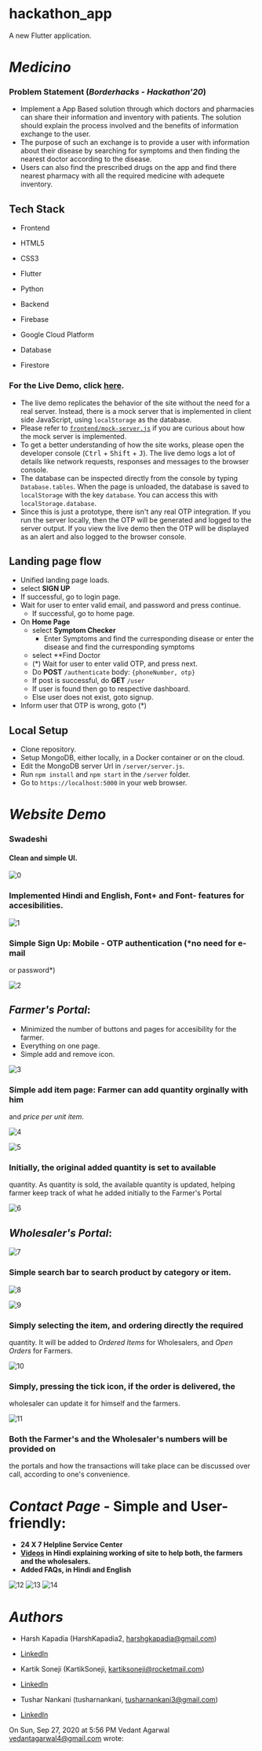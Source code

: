 # hackathon_app

A new Flutter application.

# *Medicino*

### Problem Statement (*Borderhacks - Hackathon'20*)
- Implement a App Based solution through which doctors and pharmacies
can share their information and inventory with patients. The solution
should explain the process involved and the benefits of information
exchange to the user.
- The purpose of such an exchange is to provide a user with
information about their disease by searching for symptoms and then
finding the nearest doctor according to the disease.
- Users can also find the prescribed drugs on the app and find there
nearest pharmacy with all the required medicine with adequete
inventory.

## Tech Stack
- Frontend
- HTML5
- CSS3
- Flutter
- Python

- Backend
- Firebase
- Google Cloud Platform

- Database
- Firestore

### For the Live Demo, click [here](https://tusharnankani.github.io/Swadeshi/).

- The live demo replicates the behavior of the site without the need
for a real server. Instead, there is a mock server that is implemented
in client side JavaScript, using `localStorage` as the database.
- Please refer to [`frontend/mock-server.js`](frontend/mock-server.js)
if you are curious about how the mock server is implemented.
- To get a better understanding of how the site works, please open the
developer console (<kbd>Ctrl</kbd> + <kbd>Shift</kbd> + <kbd>J</kbd>).
  The live demo logs a lot of details like network requests, responses
and messages to the browser console.
- The database can be inspected directly from the console by typing
`Database.tables`.
  When the page is unloaded, the database is saved to `localStorage`
with the key `database`. You can access this with
`localStorage.database`.
- Since this is just a prototype, there isn't any real OTP integration.
  If you run the server locally, then the OTP will be generated and
logged to the server output.
  If you view the live demo then the OTP will be displayed as an alert
and also logged to the browser console.

## Landing page flow
- Unified landing page loads.
- select **SIGN UP**
- If successful, go to login page.
- Wait for user to enter valid email, and password and press continue.
    - If successful, go to home page.
- On **Home Page**
    - select **Symptom Checker**
        - Enter Symptoms and find the curresponding disease or enter
the disease and find the curresponding symptoms
    - select **Find Doctor
    - (*) Wait for user to enter valid OTP, and press next.
    - Do **POST** `/authenticate` body: `{phoneNumber, otp}`
    - If post is successful, do **GET** `/user`
    - If user is found then go to respective dashboard.
    - Else user does not exist, goto signup.
- Inform user that OTP is wrong, goto (*)

## Local Setup
- Clone repository.
- Setup MongoDB, either locally, in a Docker container or on the cloud.
- Edit the MongoDB server Url in `/server/server.js`.
- Run `npm install` and `npm start` in the `/server` folder.
- Go to `https://localhost:5000` in your web browser.


# *Website Demo*
### Swadeshi
#### Clean and simple UI.

![0](https://user-images.githubusercontent.com/61280281/86548601-a71ed900-bf5a-11ea-8d31-2070803e1115.png)

### Implemented Hindi and English, Font+ and Font- features for accesibilities.

![1](https://user-images.githubusercontent.com/61280281/86548607-ab4af680-bf5a-11ea-8088-c1fb6920affc.png)

### Simple Sign Up: Mobile - OTP authentication (*no need for e-mail
or password*)


![2](https://user-images.githubusercontent.com/61280281/86548624-bbfb6c80-bf5a-11ea-92d6-b62202ece254.png)

## *Farmer's Portal*:
* Minimized the number of buttons and pages for accesibility for the farmer.
* Everything on one page.
* Simple add and remove icon.

![3](https://user-images.githubusercontent.com/61280281/86548628-bef65d00-bf5a-11ea-8705-221f173032dd.png)

### Simple add item page: Farmer can add quantity orginally with him
and *price per unit item*.

![4](https://user-images.githubusercontent.com/61280281/86548630-c0278a00-bf5a-11ea-9ef8-462fe8a65af7.png)

![5](https://user-images.githubusercontent.com/61280281/86548636-c289e400-bf5a-11ea-8fed-45689bf76d6a.png)

### Initially, the original added quantity is set to available
quantity. As quantity is sold, the available quantity is updated,
helping farmer keep track of what he added initially to the Farmer's
Portal

![6](https://user-images.githubusercontent.com/61280281/86548641-c4ec3e00-bf5a-11ea-9058-d6a4e25e9892.png)

## *Wholesaler's Portal*:

![7](https://user-images.githubusercontent.com/61280281/86548644-c7e72e80-bf5a-11ea-9e2b-9623a855af30.png)

### Simple search bar to search product by category or item.

![8](https://user-images.githubusercontent.com/61280281/86548648-cb7ab580-bf5a-11ea-88b4-4cd8a4cfdffb.png)


![9](https://user-images.githubusercontent.com/61280281/86548652-cf0e3c80-bf5a-11ea-99eb-80d6e0b4701d.png)

### Simply selecting the item, and ordering directly the required
quantity. It will be added to *Ordered Items* for Wholesalers, and
*Open Orders* for Farmers.

![10](https://user-images.githubusercontent.com/61280281/86548657-d46b8700-bf5a-11ea-84a3-0fc5b3dfd806.png)

### Simply, pressing the tick icon, if the order is delivered, the
wholesaler can update it for himself and the farmers.

![11](https://user-images.githubusercontent.com/61280281/86548665-da616800-bf5a-11ea-9b33-a22c2c2a1ba8.png)

### Both the Farmer's and the Wholesaler's numbers will be provided on
the portals and how the transactions will take place can be discussed
over call, according to one's convenience.

# *Contact Page* - Simple and User-friendly:
* **24 X 7 Helpline Service Center**
* **[Videos](https://github.com/tusharnankani/Swadeshi/tree/master/frontend/videos)
in Hindi explaining working of site to help both, the farmers and the
wholesalers.**
* **Added FAQs, in Hindi and English**

![12](https://user-images.githubusercontent.com/61280281/86548673-e1887600-bf5a-11ea-9fca-7104ec9d52f4.png)
![13](https://user-images.githubusercontent.com/61280281/86548675-e3523980-bf5a-11ea-87bf-feaf419a03c7.png)
![14](https://user-images.githubusercontent.com/61280281/86548678-e3ead000-bf5a-11ea-8ee2-63145bfcaec7.png)


# *Authors*
* Harsh Kapadia (HarshKapadia2, harshgkapadia@gmail.com)
- [LinkedIn](http://www.linkedin.com/in/harsh-kapadia-426999175)
* Kartik Soneji (KartikSoneji, kartiksoneji@rocketmail.com)
- [LinkedIn](https://www.linkedin.com/in/kartiksoneji)
* Tushar Nankani (tusharnankani, tusharnankani3@gmail.com)
- [LinkedIn](https://www.linkedin.com/in/tusharnankani)

On Sun, Sep 27, 2020 at 5:56 PM Vedant Agarwal <vedantagarwal4@gmail.com> wrote:
>
>
